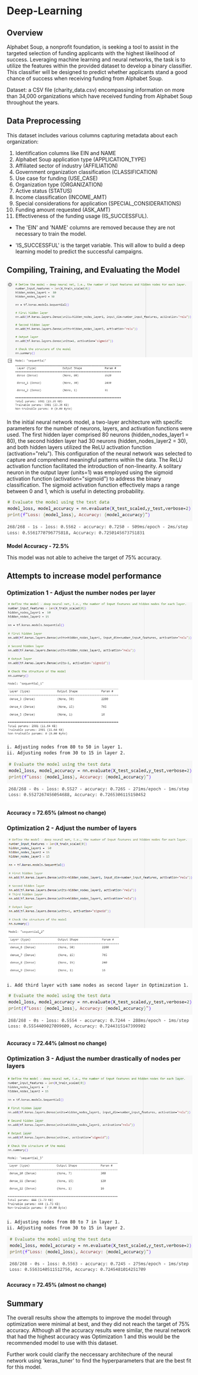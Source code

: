# Deep-Learning

## Overview 

Alphabet Soup, a nonprofit foundation, is seeking a tool to assist in the targeted selection of funding applicants with the highest likelihood of success. Leveraging machine learning and neural networks, the task is to utilize the features within the provided dataset to develop a binary classifier. This classifier will be designed to predict whether applicants stand a good chance of success when receiving funding from Alphabet Soup.

Dataset: a CSV file (charity_data.csv) encompassing information on more than 34,000 organizations which have received funding from Alphabet Soup throughout the years. 

## Data Preprocessing

This dataset includes various columns capturing metadata about each organization:
1. Identification columns like EIN and NAME 
2. Alphabet Soup application type (APPLICATION_TYPE)
3. Affiliated sector of industry (AFFILIATION)
4. Government organization classification (CLASSIFICATION)
5. Use case for funding (USE_CASE)
6. Organization type (ORGANIZATION)
7. Active status (STATUS)
8. Income classification (INCOME_AMT)
9. Special considerations for application (SPECIAL_CONSIDERATIONS)
10. Funding amount requested (ASK_AMT)
11. Effectiveness of the funding usage (IS_SUCCESSFUL).

* The 'EIN' and 'NAME' columns are removed because they are not necessary to train the model.

* 'IS_SUCCESSFUL' is the target variable. This will allow to build a deep learning model to predict the successful campaigns.

## Compiling, Training, and Evaluating the Model

![](images/model.png)

In the initial neural network model, a two-layer architecture with specific parameters for the number of neurons, layers, and activation functions were used. The first hidden layer comprised 80 neurons (hidden_nodes_layer1 = 80), the second hidden layer had 30 neurons (hidden_nodes_layer2 = 30), and both hidden layers utilized the ReLU activation function (activation="relu"). This configuration of the neural network was selected to capture and comprehend meaningful patterns within the data. The ReLU activation function facilitated the introduction of non-linearity. A solitary neuron in the output layer (units=1) was employed using the sigmoid activation function (activation="sigmoid") to address the binary classification. The sigmoid activation function effectively maps a range between 0 and 1, which is useful in detecting probability.

![](images/model_accuracy.png)

**Model Accuracy - 72.5%**

This model was not able to acheive the target of 75% accuracy.

## Attempts to increase model performance

### Optimization 1 - Adjust the number nodes per layer
![](images/Opt_1.png)

    i. Adjusting nodes from 80 to 50 in layer 1.
    ii. Adjusting nodes from 30 to 15 in layer 2.

![](images/Opt_1_accuracy.png)
#### **Accuracy = 72.65% (almost no change)**

### Optimization 2 - Adjust the number of layers
![](images/Opt_2.png)

    i. Add third layer with same nodes as second layer in Optimization 1.

![](images/Opt_2_accuracy.png)
#### **Accuracy = 72.44% (almost no change)**

### Optimization 3 - Adjust the number drastically of nodes per layers
![](images/Opt_3.png)

    i. Adjusting nodes from 80 to 7 in layer 1.
    ii. Adjusting nodes from 30 to 15 in layer 2.

![](images/Opt_3_accuracy.png)
#### **Accuracy = 72.45% (almost no change)**

## Summary 
The overall results show the attempts to improve the model through optimization were minimal at best, and they did not reach the target of 75% accuracy. Although all the accuracy results were similar, the neural network that had the highest accuracy was Optimization 1 and this would be the recommended model to use with this dataset. 

Further work could clarify the neccessary architechure of the neural network using 'keras_tuner' to find the hyperparameters that are the best fit for this model.

